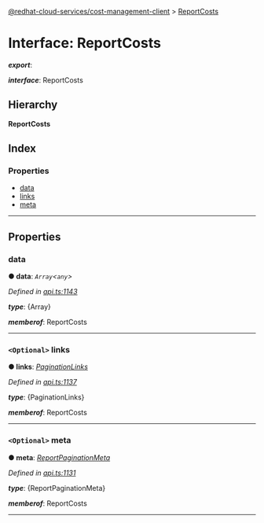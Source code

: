 [@redhat-cloud-services/cost-management-client](../README.md) > [ReportCosts](../interfaces/reportcosts.md)

# Interface: ReportCosts

*__export__*: 

*__interface__*: ReportCosts

## Hierarchy

**ReportCosts**

## Index

### Properties

* [data](reportcosts.md#data)
* [links](reportcosts.md#links)
* [meta](reportcosts.md#meta)

---

## Properties

<a id="data"></a>

###  data

**● data**: *`Array`<`any`>*

*Defined in [api.ts:1143](https://github.com/RedHatInsights/javascript-clients/blob/master/packages/cost-management/api.ts#L1143)*

*__type__*: {Array}

*__memberof__*: ReportCosts

___
<a id="links"></a>

### `<Optional>` links

**● links**: *[PaginationLinks](paginationlinks.md)*

*Defined in [api.ts:1137](https://github.com/RedHatInsights/javascript-clients/blob/master/packages/cost-management/api.ts#L1137)*

*__type__*: {PaginationLinks}

*__memberof__*: ReportCosts

___
<a id="meta"></a>

### `<Optional>` meta

**● meta**: *[ReportPaginationMeta](reportpaginationmeta.md)*

*Defined in [api.ts:1131](https://github.com/RedHatInsights/javascript-clients/blob/master/packages/cost-management/api.ts#L1131)*

*__type__*: {ReportPaginationMeta}

*__memberof__*: ReportCosts

___

